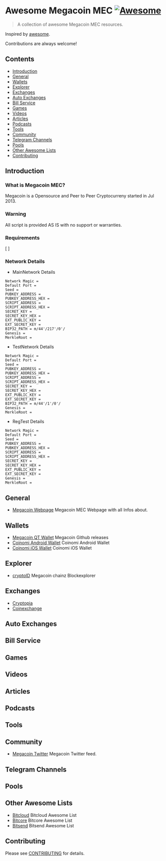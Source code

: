 # Awesome Megacoin MEC [![Awesome](https://awesome.re/badge.svg)](https://awesome.re)

> A collection of awesome Megacoin MEC resources.

Inspired by [awesome](https://github.com/sindresorhus/awesome).

Contributions are always welcome! 

## Contents
* [Introduction](#introduction)
* [General](#general)
* [Wallets](#wallets)
* [Explorer](#explorer)
* [Exchanges](#exchanges)
* [Auto Exchanges](#auto-exchanges)
* [Bill Service](#bill-service)
* [Games](#games)
* [Videos](#videos)
* [Articles](#articles)
* [Podcasts](#podcasts)
* [Tools](#tools)
* [Community](#community)
* [Telegram Channels](#telegram-channels)
* [Pools](#pools)
* [Other Awesome Lists](#other-awesome-lists)
* [Contributing](#contributing)

## Introduction
### What is Megacoin MEC?
Megacoin is a Opensource and Peer to Peer Cryptocurreny started in Jul 2013.

### Warning
All script is provided AS IS with no support or warranties.

### Requirements
[ ]

### Network Details
* MainNetwork Details
```
Network Magic = 
Default Port = 
Seed = 
PUBKEY_ADDRESS = 
PUBKEY_ADDRESS_HEX =  
SCRIPT_ADDRESS = 
SCRIPT_ADDRESS_HEX = 
SECRET_KEY = 
SECRET_KEY_HEX = 
EXT_PUBLIC_KEY = 
EXT_SECRET_KEY = 
BIP32_PATH = m/44'/217'/0'/
Genesis = 
MerkleRoot = 
```
* TestNetwork Details
```
Network Magic = 
Default Port = 
Seed = 
PUBKEY_ADDRESS = 
PUBKEY_ADDRESS_HEX = 
SCRIPT_ADDRESS = 
SCRIPT_ADDRESS_HEX = 
SECRET_KEY = 
SECRET_KEY_HEX = 
EXT_PUBLIC_KEY = 
EXT_SECRET_KEY = 
BIP32_PATH = m/44'/1'/0'/
Genesis = 
MerkleRoot = 
```
* RegTest Details
```
Network Magic = 
Default Port = 
Seed =
PUBKEY_ADDRESS = 
PUBKEY_ADDRESS_HEX = 
SCRIPT_ADDRESS = 
SCRIPT_ADDRESS_HEX = 
SECRET_KEY = 
SECRET_KEY_HEX = 
EXT_PUBLIC_KEY = 
EXT_SECRET_KEY = 
Genesis = 
MerkleRoot = 
```

## General
* [Megacoin Webpage](https://megacoin.eu/) Megacoin MEC Webpage with all Infos about.

## Wallets
* [Megacoin QT Wallet](https://github.com/LIMXTEC/Megacoin/releases) Megacoin Github releases
* [Coinomi Android Wallet](https://play.google.com/store/apps/details?id=com.coinomi.wallet) Coinomi Android Wallet
* [Coinomi iOS Wallet](https://itunes.apple.com/app/coinomi-wallet/id1333588809) Coinomi iOS Wallet

## Explorer
* [cryptoID](https://chainz.cryptoid.info/mec/) Megacoin chainz Blockexplorer

## Exchanges
* [Cryptopia](https://www.cryptopia.co.nz/Exchange/?market=MEC_BTC)
* [Coinexchange](https://www.coinexchange.io/market/MEC/BTC)


## Auto Exchanges

## Bill Service

## Games

## Videos

## Articles

## Podcasts

## Tools

## Community
* [Megacoin Twitter](https://twitter.com/megacoin_mec) Megacoin Twitter feed.

## Telegram Channels

## Pools

## Other Awesome Lists
* [Bitcloud](https://github.com/LIMXTEC/awesome-bitcloud-btdx/) Bitcloud Awesome List
* [Bitcore](https://github.com/LIMXTEC/awesome-bitcore-btx/) Bitcore Awesome List
* [Bitsend](https://github.com/LIMXTEC/awesome-bitsend-bsd/) Bitsend Awesome List

## Contributing
Please see [CONTRIBUTING](https://github.com/LIMXTEC/awesome-megacoin-mec/blob/master/contributing.md) for details.
